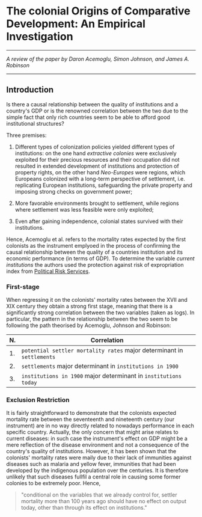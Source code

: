 # The colonial Origins of Comparative Development: An Empirical Investigation 

******************************************************************* 
*A review of the paper by Daron Acemoglu, Simon Johnson, and James A. Robinson*

******************************************************************* 

 

## Introduction


Is there a causal relationship between the quality of institutions and a country's GDP or is the renowned correlation between the two due to the simple fact that only rich countries seem to be able to afford good institutional structures?


Three premises:

1. Different types of colonization policies yielded different types of institutions: on the one hand  *extractive colonies* were exclusively exploited for their precious resources and their occupation did not resulted in extended development of institutions and protection of property rights, on the other hand *Neo-Europes* were regions, which Europeans colonized with a long-term perspective of settlement, i.e. replicating European institutions, safeguarding the private property and imposing strong checks on government power;

2. More favorable environments brought to settlement, while regions where settlement was less feasible were only exploited;

3. Even after gaining independence, colonial states survived with their institutions.

Hence, Acemoglu et al. refers to the mortality rates expected by the first colonists as the instrument emplyoed in the process of confirming the causal relationship between the quality of a countries institution and its economic performance (in terms of GDP).
To determine the variable *current institutions* the authors used the protection against risk of expropriation index from [Political Risk Services](http://www.prsgroup.com/about-us/our-two-methodologies/prs). 

### First-stage

When regressing it on the colonists'  mortality rates between the XVII and XIX century they obtain a strong first stage, meaning that there is a significantly strong correlation between the two variables (taken as logs). In particular, the pattern in the relationship between the two seem to be following the path theorised by Acemoglu, Johnson and Robinson:

| N. | Correlation |
| --- | ----------- |  
| 1. | `potential settler mortality rates` major determinant in `settlements`|
| 2. | `settlements` major determinant in `institutions in 1900`|
| 3. | `institutions in 1900` major determinant in `institutions today`|

### Exclusion Restriction

It is fairly straightforward to demonstrate that the colonists expected mortality rate between the seventeenth and nineteenth century (our instrument) are in no way directly related to nowadays performance in each specific country. Actually, the only concern that might arise relates to current diseases: in such case the instrument's effect on GDP might be a mere reflection of the disease environment and not a consequence of the country's quality of institutions. However, it has been shown that the colonists' mortality rates were maily due to their lack of immunities against diseases such as malaria and yellow fever, immunities that had been developed by the indigenous population over the centuries. It is therefore unlikely that such diseases fullfil a central role in causing some former colonies to be extremely poor. Hence,  
> "conditional on the variables that we already control for, settler mortality more than 100 years ago should have no effect on output today, other than through its effect on institutions."



                                     

